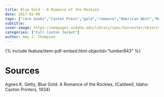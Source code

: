 ```yaml
---
title: Blue Gold - A Romance of the Rockies
date: 2017-02-08
tags: ["rare books","Caxton Press","gold","romance","American West","Montana","Rocky Mountains"]
subtitle: 
cover-image: https://webpages.uidaho.edu/library/spec/harvester/objects/bluegold.jpg
categories: ["Full Caxton Jacket"]
author: Amy J. Thompson
---
```


{% include feature/item-pdf-embed.html objectid="lumber843" %}

# Sources

Agnes K. Getty, Blue Gold: A Romance of the Rockies, (Caldwell, Idaho: Caxton Printers, 1934)